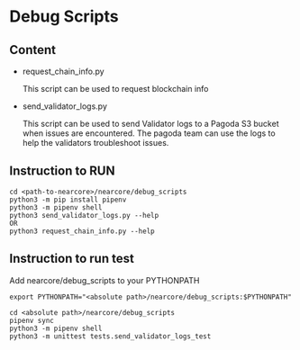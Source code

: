 # Debug Scripts
## Content
* request_chain_info.py

  This script can be used to request blockchain info
* send_validator_logs.py


  This script can be used to send Validator logs to a Pagoda  S3 bucket when issues are encountered. The pagoda team can use the logs to help the validators troubleshoot issues.


## Instruction to RUN

  ```
  cd <path-to-nearcore>/nearcore/debug_scripts
  python3 -m pip install pipenv
  python3 -m pipenv shell
  python3 send_validator_logs.py --help
  OR
  python3 request_chain_info.py --help
  ```

## Instruction to run test
Add nearcore/debug_scripts to your PYTHONPATH
```
export PYTHONPATH="<absolute path>/nearcore/debug_scripts:$PYTHONPATH"
```

```
cd <absolute path>/nearcore/debug_scripts
pipenv sync
python3 -m pipenv shell
python3 -m unittest tests.send_validator_logs_test 
```


